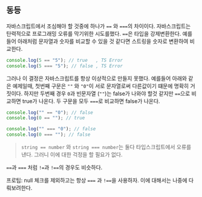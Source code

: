 ## 동등

자바스크립트에서 조심해야 할 것중에 하나가 `==` 와 `===`의 차이이다. 자바스크립트는 탄력적으로 프로그래밍 오류를 막기위한 시도를했다. `==`은 타입을 강제변환한다. 예를 들어 아래처럼 문자열과 숫자를 비교할 수 있을 것 같다면 스트링을 숫자로 변환하여 비교한다.

```js
console.log(5 == "5"); // true   , TS Error
console.log(5 === "5"); // false , TS Error
```

그러나 이 결정은 자바스크립트를 항상 이상적으로 만들지 못했다. 예를들어 아래와 같은 예제일때, 첫번째 구문은 `""` 와 `"0"`이 서로 문자열로써 다른값이기 떄문에 명확히 거짓이다. 하지만 두번째 경우 `0`과 빈문자열 (`""`)는 false가 나와야 할것 같지만 `==`으로 비교하면 true가 나온다. 두 구문을 모두 `===`로 비교하면 false가 나온다.

```js
console.log("" == "0"); // false
console.log(0 == ""); // true

console.log("" === "0"); // false
console.log(0 === ""); // false
```

> `string == number` 와 `string === number`는 둘다 타입스크립트에서 오류를 낸다. 그러니 이에 대한 걱정을 할 필요가 없다.

`==`과 `===` 처럼 `!=`과 `!==`의 경우도 비슷하다.

프로팁: null 체크를 제외하고는 항상 `===` 과 `!==`을 사용하자. 이에 대해서는 나중에 다뤄보려한다.
